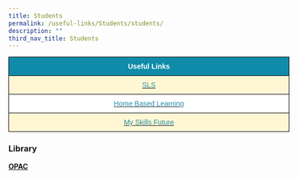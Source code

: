 ```yaml
---
title: Students
permalink: /useful-links/Students/students/
description: ""
third_nav_title: Students
---
```

<style type="text/css">
.tg  {border-collapse:collapse;border-spacing:0;margin:0px auto;}
.tg td{border-color:black;border-style:solid;border-width:1px;font-family:Arial, sans-serif;font-size:14px;
  overflow:hidden;padding:10px 5px;word-break:normal;}
.tg th{border-color:black;border-style:solid;border-width:1px;font-family:Arial, sans-serif;font-size:14px;
  font-weight:normal;overflow:hidden;padding:10px 5px;word-break:normal;}
.tg .tg-0icb{background-color:#FFF;color:#288EA7;text-align:center;vertical-align:top}
.tg .tg-0qrm{background-color:#108BA9;color:#FFF;font-weight:bold;text-align:center;vertical-align:middle}
.tg .tg-0fxk{background-color:#FFF7D4;color:#288EA7;text-align:center;vertical-align:top}
</style>
<table class="tg" style="undefined;table-layout: fixed; width: 558px">
<colgroup>
<col style="width: 558px">
</colgroup>
<tbody>
  <tr>
    <td class="tg-0qrm"><span style="color:#FFF;background-color:#108BA9">Useful Links</span></td>
  </tr>
  <tr>
    <td class="tg-0fxk"><a href="/useful-links/Students/sls/"><span style="text-decoration:none;color:#288EA7">SLS</span></a></td>
  </tr>
  <tr>
    <td class="tg-0icb"><a href="/useful-links/Students/home-based-learning/"><span style="text-decoration:none;color:#288EA7">Home Based Learning</span></a></td>
  </tr>
  <tr>
    <td class="tg-0fxk"><a href="/useful-links/Students/my-skills-future/"><span style="text-decoration:none;color:#288EA7">My Skills Future</span></a></td>
  </tr>
</tbody>
</table>


### Library

[**OPAC**](https://schoolibrary.moe.edu.sg/tampinesnorthpri/cgi-bin/spydus.exe/MSGTRN/WPAC/HOME)